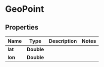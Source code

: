 
# GeoPoint

## Properties
Name | Type | Description | Notes
------------ | ------------- | ------------- | -------------
**lat** | **Double** |  | 
**lon** | **Double** |  | 



